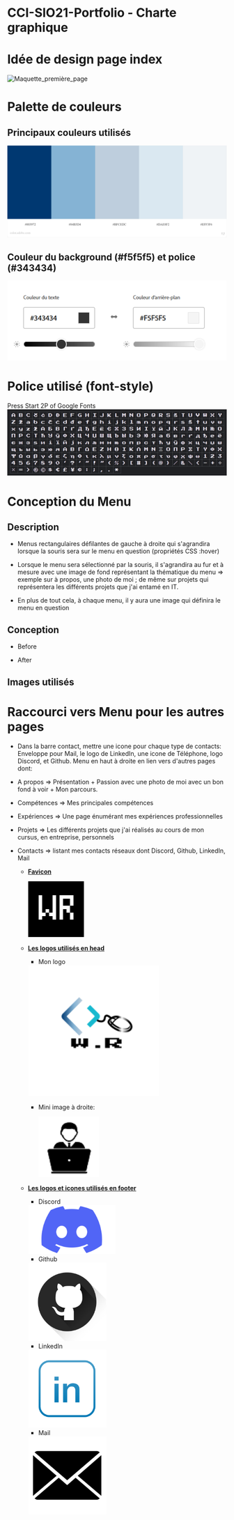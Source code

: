 # CCI-SIO21-Portfolio - Charte graphique
# Idée de design page index

![Maquette_première_page](CHARTE_GRAPHIQUE/Maquettes/Maquette_première_page.png)

# Palette de couleurs
## Principaux couleurs utilisés
![palettes_couleurs](CHARTE_GRAPHIQUE/Maquettes/palettes_couleurs.jpeg)

## Couleur du background (#f5f5f5) et police (#343434)
![background_color](CHARTE_GRAPHIQUE/Maquettes/background_color.png)


# Police utilisé (font-style)

Press Start 2P of Google Fonts
![font-style](CHARTE_GRAPHIQUE/Maquettes/font-style.png)

# Conception du Menu
## Description
* Menus rectangulaires défilantes de gauche à droite qui s'agrandira lorsque la souris sera sur le menu en question (propriétés CSS :hover)

* Lorsque le menu sera sélectionné par la souris, il s'agrandira au fur et à mesure avec une image de fond représentant la thématique du menu => exemple sur à propos, une photo de moi ; de même sur projets qui représentera les différents projets que j'ai entamé en IT.

* En plus de tout cela, à chaque menu, il y aura une image qui définira le menu en question 

## Conception
* Before

* After

## Images utilisés

# Raccourci vers Menu pour les autres pages
- Dans la barre contact, mettre une icone pour chaque type de contacts: Enveloppe pour Mail, le logo de LinkedIn, une icone de Téléphone, logo Discord, et Github. 
Menu en haut à droite en lien vers d'autres pages dont:

- A propos =>  Présentation + Passion avec une photo de moi avec un bon fond à voir + Mon parcours.
- Compétences => Mes principales compétences
- Expériences => Une page énumérant mes expériences professionnelles
- Projets => Les différents projets que j'ai réalisés au cours de mon cursus, en entreprise, personnels
- Contacts => listant mes contacts réseaux dont Discord, Github, LinkedIn, Mail


  - <u>**Favicon**</u>

    <img src="CHARTE_GRAPHIQUE/Logos&Icons/ico.png" style="zoom:50%;" />

  - **<u>Les logos utilisés en head</u>**

    - Mon logo

    <img src="CHARTE_GRAPHIQUE/Logos&Icons/My_Logo.png" alt="My_Logo" style="zoom:150%;" />

    - Mini image à droite:

      <img src="CHARTE_GRAPHIQUE/Logos&Icons/image_pc.png" style="zoom:175%;" />

  - **<u>Les logos et icones utilisés en footer</u>**

    - Discord
     

    <img src="CHARTE_GRAPHIQUE/Logos&Icons/Logo_Discord.png" alt="Logo Discord" style="width:200px;" />
  
  
    - Github
  
    <img src="CHARTE_GRAPHIQUE/Logos&Icons/Logo_github.png" alt="Logo github" style="zoom:35%;" />
  
    - LinkedIn
  
    <img src="CHARTE_GRAPHIQUE/Logos&Icons/Logo_Linkedin.png" alt="Logo Linkedin" style="zoom:35%;" />
  
    - Mail
 
    <img src="CHARTE_GRAPHIQUE/Logos&Icons/Logo_mail.png" alt="Logo mail" style="zoom:35%;" />
    

